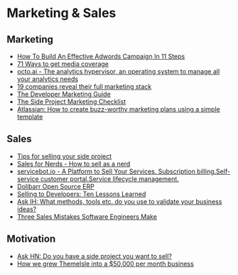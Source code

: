 # Marketing & Sales

## Marketing

- [How To Build An Effective Adwords Campaign In 11 Steps](http://www.backlinkfy.com/news/how-to-build-an-effective-adword-campaign)
- [71 Ways to get media coverage ](http://www.cision.com/us/resources/tip-sheets/71-ways-to-get-media-coverage)
- [octo.ai - The analytics hypervisor, an operating system to manage all your analytics needs](https://github.com/octoai/octo.ai)
- [19 companies reveal their full marketing stack](http://www.growhack.com/2016/07/19-companies-reveal-their-marketing-tools/#.V6Bir3NCTqB)
- [The Developer Marketing Guide](http://devmarketingguide.com/)
- [The Side Project Marketing Checklist](https://www.sideprojectchecklist.com/marketing-checklist/)
- [Atlassian: How to create buzz-worthy marketing plans using a simple template](https://www.atlassian.com/blog/inside-atlassian/how-to-create-marketing-plan-free-template)

## Sales

- [Tips for selling your side project](http://codeandtechno.com/posts/tips-for-selling-your-side-project/)
- [Sales for Nerds - How to sell as a nerd](http://www.salesfornerds.io/)
- [servicebot.io - A Platform to Sell Your Services. Subscription billing.Self-service customer portal.Service lifecycle management.](https://servicebot.io/)
- [Dolibarr Open Source ERP](https://www.dolibarr.org)
- [Selling to Developers: Ten Lessons Learned](https://www.indiehackers.com/@PovilasKorop/97fda7c81f)
- [Ask IH: What methods, tools etc. do you use to validate your business ideas?](https://www.indiehackers.com/forum/post/-KrGzHkGfSuao0WQuOPJ)
- [Three Sales Mistakes Software Engineers Make](https://www.pipelinedb.com/blog/three-sales-mistakes-software-engineers-make)

## Motivation

- [Ask HN: Do you have a side project you want to sell?](https://news.ycombinator.com/item?id=7656154)
- [How we grew ThemeIsle into a $50,000 per month business
](https://medium.com/@hackinglife7/how-we-grew-themeisle-into-a-50-000-per-month-business-3e94ffe2f8e4)
